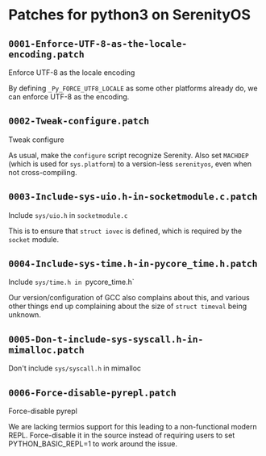 # Patches for python3 on SerenityOS

## `0001-Enforce-UTF-8-as-the-locale-encoding.patch`

Enforce UTF-8 as the locale encoding

By defining `_Py_FORCE_UTF8_LOCALE` as some other platforms already do,
we can enforce UTF-8 as the encoding.

## `0002-Tweak-configure.patch`

Tweak configure

As usual, make the `configure` script recognize Serenity. Also set
`MACHDEP` (which is used for `sys.platform`) to a version-less
`serenityos`, even when not cross-compiling.


## `0003-Include-sys-uio.h-in-socketmodule.c.patch`

Include `sys/uio.h` in `socketmodule.c`

This is to ensure that `struct iovec` is defined, which is required by
the `socket` module.

## `0004-Include-sys-time.h-in-pycore_time.h.patch`

Include `sys/time.h in `pycore_time.h`

Our version/configuration of GCC also complains about this, and various
other things end up complaining about the size of `struct timeval` being
unknown.

## `0005-Don-t-include-sys-syscall.h-in-mimalloc.patch`

Don't include `sys/syscall.h` in mimalloc


## `0006-Force-disable-pyrepl.patch`

Force-disable pyrepl

We are lacking termios support for this leading to a non-functional
modern REPL. Force-disable it in the source instead of requiring users
to set PYTHON_BASIC_REPL=1 to work around the issue.

